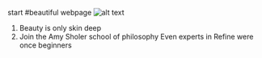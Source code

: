 start
#beautiful webpage
![alt text](http://cdn-static.denofgeek.com/sites/denofgeek/files/styles/insert_main_wide_image/public/slitheen.jpg?itok=kl6a1Duz "Logo Title Text 1")
1. Beauty is only skin deep
2. Join the Amy Sholer school of philosophy
Even experts in Refine were once beginners
